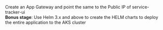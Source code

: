 Create an App Gateway and point the same to the Public IP of service-tracker-ui <br /> 
**Bonus stage**: Use Helm 3.x and above to create the HELM charts to deploy the entire application to the AKS cluster  
